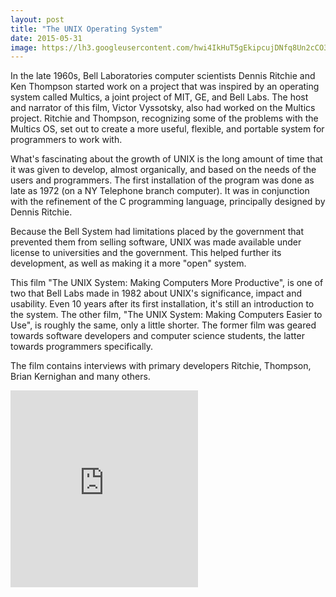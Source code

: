 ```yaml
---
layout: post
title: "The UNIX Operating System"
date: 2015-05-31
image: https://lh3.googleusercontent.com/hwi4IkHuT5gEkipcujDNfq8Un2cCO3aqTZXZWMy7I7BeTYDV880NJX_JM_5h_uT7DaHXCJ8UJ9PZDx7edjugh_17s0Q8sqK2LBwAH9tszCEnXC5j_H2whhkqJbp42hgUASrFpyM9EHlH7HEUu1-20Z_qt91Y3uTjibloIkcmAeTJbSIt2SZbIfaXEpF0R9DtnxGbHBJtgwOlw1g2TMkeMj0dXELFMa9HwxYk5bZQHdjZr-PtKsr_sBIzH6Ce_jNaKm4bDjC0PgWqIzmXAFG0yZx60p3DNB2r9XT_kr63FkwoVv128UgLLYHTG602rh4o_GWEdxzaAa0I14wqV3Q8eVdhI0zxsyHRywLgpg9aTBI-e-rvzIuCwsAmKG1m9t--G5OVb6rbEhtwjHXkrsLWbmDGSt7yJOtB9aUKdI26NKfHYAPiRAACA_ICbgWZ7HTF0boKNVXnbKFNZg-v6yumKdnMa7Od0KuYYjcNWkPV3HPiRlNpCp1E4AjqSjYzNKnhf23IQylGqrWmAzUICTbHUaVUPVannKrY2IEcll6hnsg=w1508-h848-no
---
```


In the late 1960s, Bell Laboratories computer scientists Dennis Ritchie and Ken Thompson started work on a project that was inspired by an operating system called Multics, a joint project of MIT, GE, and Bell Labs. The host and narrator of this film, Victor Vyssotsky, also had worked on the Multics project. Ritchie and Thompson, recognizing some of the problems with the Multics OS, set out to create a more useful, flexible, and portable system for programmers to work with.

What's fascinating about the growth of UNIX is the long amount of time that it was given to develop, almost organically, and based on the needs of the users and programmers. The first installation of the program was done as late as 1972 (on a NY Telephone branch computer). It was in conjunction with the refinement of the C programming language, principally designed by Dennis Ritchie.

Because the Bell System had limitations placed by the government that prevented them from selling software, UNIX was made available under license to universities and the government. This helped further its development, as well as making it a more "open" system.

This film "The UNIX System: Making Computers More Productive", is one of two that Bell Labs made in 1982 about UNIX's significance, impact and usability. Even 10 years after its first installation, it's still an introduction to the system. The other film, "The UNIX System: Making Computers Easier to Use", is roughly the same, only a little shorter. The former film was geared towards software developers and computer science students, the latter towards programmers specifically.

The film contains interviews with primary developers Ritchie, Thompson, Brian Kernighan and many others.

<div class="video">
<iframe height="315" src="https://www.youtube.com/embed/tc4ROCJYbm0" frameborder="0" allowfullscreen></iframe>
</div>
